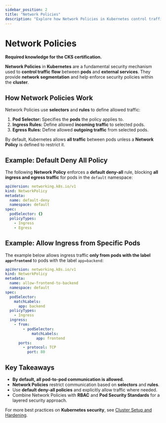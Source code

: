 ```yaml
---
sidebar_position: 2
title: "Network Policies"
description: "Explore how Network Policies in Kubernetes control traffic flow and enhance security."
---
```


# Network Policies

**Required knowledge for the CKS certification.**

**Network Policies** in **Kubernetes** are a fundamental security mechanism used to **control traffic flow** between **pods** and **external services**. They provide **network segmentation** and help enforce security policies within the **cluster**.

## How Network Policies Work

Network Policies use **selectors** and **rules** to define allowed traffic:

1. **Pod Selector:** Specifies the **pods** the policy applies to.
2. **Ingress Rules:** Define allowed **incoming traffic** to selected pods.
3. **Egress Rules:** Define allowed **outgoing traffic** from selected pods.

By default, Kubernetes allows **all traffic** between pods unless a **Network Policy** is defined to restrict it.

## Example: Default Deny All Policy

The following **Network Policy** enforces a **default deny-all** rule, blocking **all ingress and egress traffic** for pods in the `default` namespace:

```yaml
apiVersion: networking.k8s.io/v1
kind: NetworkPolicy
metadata:
  name: default-deny
  namespace: default
spec:
  podSelector: {}
  policyTypes:
    - Ingress
    - Egress
```

## Example: Allow Ingress from Specific Pods

The example below allows ingress traffic **only from pods with the label `app=frontend`** to pods with the label `app=backend`:

```yaml
apiVersion: networking.k8s.io/v1
kind: NetworkPolicy
metadata:
  name: allow-frontend-to-backend
  namespace: default
spec:
  podSelector:
    matchLabels:
      app: backend
  policyTypes:
    - Ingress
  ingress:
    - from:
        - podSelector:
            matchLabels:
              app: frontend
      ports:
        - protocol: TCP
          port: 80
```

## Key Takeaways

- **By default, all pod-to-pod communication is allowed.**
- **Network Policies** restrict communication based on **selectors** and **rules**.
- Use **default deny-all policies** and explicitly allow traffic where needed.
- Combine Network Policies with **RBAC** and **Pod Security Standards** for a layered security approach.

For more best practices on **Kubernetes security**, see [Cluster Setup and Hardening](/docs/best_practices/cluster_setup_and_hardening/intro).
